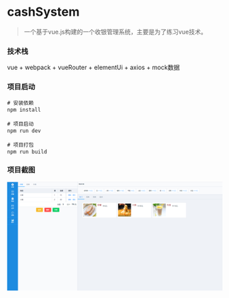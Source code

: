 # cashSystem

> 一个基于vue.js构建的一个收银管理系统，主要是为了练习vue技术。

### 技术栈

vue + webpack + vueRouter + elementUi + axios + mock数据

### 项目启动

```
# 安装依赖
npm install

# 项目启动
npm run dev

# 项目打包
npm run build
```

### 项目截图

![](https://github.com/tianshaojun/cashSystem/blob/master/src/assets/md_img/01.jpg)



